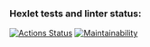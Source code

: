### Hexlet tests and linter status:
[![Actions Status](https://github.com/Ekzebiche/python-project-49/actions/workflows/hexlet-check.yml/badge.svg)](https://github.com/Ekzebiche/python-project-49/actions)
[![Maintainability](https://api.codeclimate.com/v1/badges/9773c9fcbe3221179dad/maintainability)](https://codeclimate.com/github/Ekzebiche/python-project-49/maintainability)
